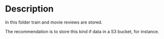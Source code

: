 # Description

In this folder train and movie reviews are stored.

The recommendation is to store this kind if data in a S3 bucket, for instance.
